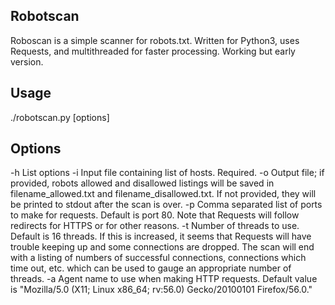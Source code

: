 ## Robotscan

Roboscan is a simple scanner for robots.txt. Written for Python3, uses Requests, and multithreaded for faster processing. Working but early version.

## Usage

./robotscan.py [options]

## Options

-h List options
-i Input file containing list of hosts. Required.
-o Output file; if provided, robots allowed and disallowed listings will be saved in filename_allowed.txt and filename_disallowed.txt. If not provided, they will be printed to stdout after the scan is over.
-p Comma separated list of ports to make for requests. Default is port 80. Note that Requests will follow redirects for HTTPS or for other reasons.
-t Number of threads to use. Default is 16 threads. If this is increased, it seems that Requests will have trouble keeping up and some connections are dropped. The scan will end with a listing of numbers of successful connections, connections which time out, etc. which can be used to gauge an appropriate number of threads.
-a Agent name to use when making HTTP requests. Default value is "Mozilla/5.0 (X11; Linux x86_64; rv:56.0) Gecko/20100101 Firefox/56.0."

